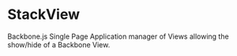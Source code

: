 StackView
=========

Backbone.js Single Page Application manager of Views allowing the show/hide of a Backbone View.
